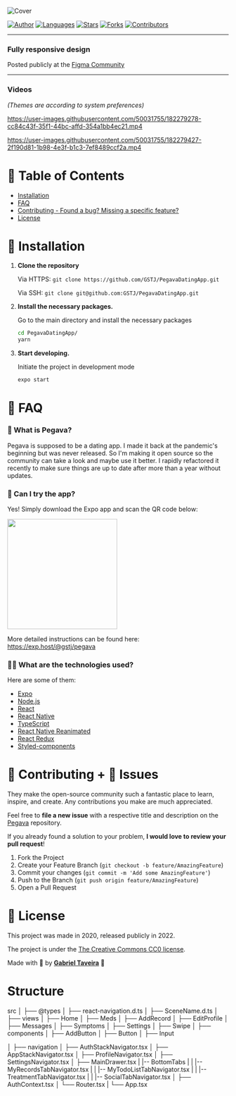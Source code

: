 ![Cover](https://user-images.githubusercontent.com/50031755/178385492-ad9ae4c3-87fd-4710-94ad-3b6921aa10e8.png)

[![Author](https://img.shields.io/badge/author-GSTJ-F2C702?style=flat-square)](https://github.com/GSTJ)
[![Languages](https://img.shields.io/github/languages/count/GSTJ/PegavaDatingApp?color=%23F2C702&style=flat-square)](#)
[![Stars](https://img.shields.io/github/stars/GSTJ/PegavaDatingApp?color=F2C702&style=flat-square)](https://github.com/GSTJ/PegavaDatingApp/stargazers)
[![Forks](https://img.shields.io/github/forks/GSTJ/PegavaDatingApp?color=%23F2C702&style=flat-square)](https://github.com/GSTJ/PegavaDatingApp/network/members)
[![Contributors](https://img.shields.io/github/contributors/GSTJ/PegavaDatingApp?color=F2C702&style=flat-square)](https://github.com/GSTJ/PegavaDatingApp/graphs/contributors)

---

### Fully responsive design
Posted publicly at the [Figma Community](https://www.figma.com/community/file/1128472053077012222)

---

### **Videos**

_(Themes are according to system preferences)_


https://user-images.githubusercontent.com/50031755/182279278-cc84c43f-35f1-44bc-affd-354a1bb4ec21.mp4

https://user-images.githubusercontent.com/50031755/182279427-2f190d81-1b98-4e3f-b1c3-7ef8489ccf2a.mp4


# :pushpin: Table of Contents

- [Installation](#construction_worker-installation)
- [FAQ](#postbox-faq)
- [Contributing - Found a bug? Missing a specific feature?](#tada-contributing--bug-issues)
- [License](#closed_book-license)

# :construction_worker: Installation

1. **Clone the repository**

   Via HTTPS: `git clone https://github.com/GSTJ/PegavaDatingApp.git`

   Via SSH: `git clone git@github.com:GSTJ/PegavaDatingApp.git`

2. **Install the necessary packages.**

   Go to the main directory and install the necessary packages

   ```sh
   cd PegavaDatingApp/
   yarn
   ```

3. **Start developing.**

   Initiate the project in development mode

   ```sh
   expo start
   ```

# :postbox: FAQ

### 🙋‍ What is Pegava?

Pegava is supposed to be a dating app. I made it back at the pandemic's beginning but was never released. So I'm making it open source so the community can take a look and maybe use it better. I rapidly refactored it recently to make sure things are up to date after more than a year without updates.

### 📲 Can I try the app?

Yes! Simply download the Expo app and scan the QR code below:

<a href="https://exp.host/@gstj/pegava">
<img src="https://user-images.githubusercontent.com/50031755/177367465-47e90a23-e2a6-4db8-9519-8c60cb4fd558.svg" width="250" height="250"/>
</a>

More detailed instructions can be found here: https://exp.host/@gstj/pegava

### 👨‍🔬 What are the technologies used?

Here are some of them:

- [Expo](https://expo.io/)
- [Node.js](https://nodejs.org/en/)
- [React](https://pt-br.reactjs.org/)
- [React Native](https://reactnative.dev/)
- [TypeScript](https://www.typescriptlang.org/)
- [React Native Reanimated](https://docs.swmansion.com/react-native-reanimated/)
- [React Redux](https://github.com/reduxjs/react-redux)
- [Styled-components](https://github.com/styled-components/styled-components)

# :tada: Contributing + :bug: Issues

They make the open-source community such a fantastic place to learn, inspire, and create. Any contributions you make are much appreciated.

Feel free to **file a new issue** with a respective title and description on the [Pegava](https://github.com/GSTJ/PegavaDatingApp/issues) repository.

If you already found a solution to your problem, **I would love to review your pull request**!

1. Fork the Project
2. Create your Feature Branch (`git checkout -b feature/AmazingFeature`)
3. Commit your changes (`git commit -m 'Add some AmazingFeature'`)
4. Push to the Branch (`git push origin feature/AmazingFeature`)
5. Open a Pull Request

# :closed_book: License

This project was made in 2020, released publicly in 2022.

The project is under the [The Creative Commons CC0 license](https://github.com/GSTJ/PegavaDatingApp/master/LICENSE).

Made with 💖 by [**Gabriel Taveira**](https://github.com/GSTJ) 🚀



# Structure

src
│
├── @types
│   ├── react-navigation.d.ts
│   ├── SceneName.d.ts
│
├── views
│   ├── Home
│   ├── Meds
│   ├── AddRecord
│   ├── EditProfile
│   ├── Messages
│   ├── Symptoms
│   ├── Settings
│   ├── Swipe
│
├── components
│   ├── AddButton
│   ├── Button
│   ├── Input

│
├── navigation
│   ├── AuthStackNavigator.tsx
│   ├── AppStackNavigator.tsx
│   ├── ProfileNavigator.tsx
│   ├── SettingsNavigator.tsx
│   ├── MainDrawer.tsx
|   |-- BottomTabs
|   |   |-- MyRecordsTabNavigator.tsx
|   |   |-- MyTodoListTabNavigator.tsx
|   |   |-- TreatmentTabNavigator.tsx
|   |   |-- SocialTabNavigator.tsx
│
├── AuthContext.tsx
│
└── Router.tsx
|
└── App.tsx

